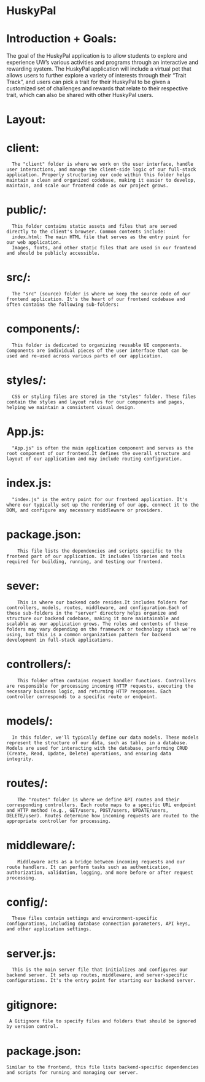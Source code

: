 # HuskyPal

# Introduction + Goals:
The goal of the HuskyPal application is to allow students to explore and experience UW’s various activities and programs through an interactive and rewarding system. The HuskyPal application will include a virtual pet that allows users to further explore a variety of interests through their “Trait Track”, and users can pick a trait for their HuskyPal to be given a customized set of challenges and rewards that relate to their respective trait, which can also be shared with other HuskyPal users.

# Layout:

  # client:
      The "client" folder is where we work on the user interface, handle user interactions, and manage the client-side logic of our full-stack application. Properly structuring our code within this folder helps maintain a clean and organized codebase, making it easier to develop, maintain, and scale our frontend code as our project grows.
  # public/:
      This folder contains static assets and files that are served directly to the client's browser. Common contents include:
      index.html: The main HTML file that serves as the entry point for our web application.
      Images, fonts, and other static files that are used in our frontend and should be publicly accessible.

  # src/:
      The "src" (source) folder is where we keep the source code of our frontend application. It's the heart of our frontend codebase and often contains the following sub-folders:

  # components/:
      This folder is dedicated to organizing reusable UI components. Components are individual pieces of the user interface that can be used and re-used across various parts of our application.

  # styles/:
      CSS or styling files are stored in the "styles" folder. These files contain the styles and layout rules for our components and pages, helping we maintain a consistent visual design.

  # App.js:
      "App.js" is often the main application component and serves as the root component of our frontend.It defines the overall structure and layout of our application and may include routing configuration.

  # index.js:
      "index.js" is the entry point for our frontend application. It's where our typically set up the rendering of our app, connect it to the DOM, and configure any necessary middleware or providers.

  # package.json:
        This file lists the dependencies and scripts specific to the frontend part of our application. It includes libraries and tools required for building, running, and testing our frontend.

  # sever:
        This is where our backend code resides.It includes folders for controllers, models, routes, middleware, and configuration.Each of these sub-folders in the "server" directory helps organize and structure our backend codebase, making it more maintainable and scalable as our application grows. The roles and contents of these folders may vary depending on the framework or technology stack we're using, but this is a common organization pattern for backend development in full-stack applications.

  # controllers/:
        This folder often contains request handler functions. Controllers are responsible for processing incoming HTTP requests, executing the necessary business logic, and returning HTTP responses. Each controller corresponds to a specific route or endpoint.

  # models/:
      In this folder, we'll typically define our data models. These models represent the structure of our data, such as tables in a database. Models are used for interacting with the database, performing CRUD (Create, Read, Update, Delete) operations, and ensuring data integrity.

  # routes/:
        The "routes" folder is where we define API routes and their corresponding controllers. Each route maps to a specific URL endpoint and HTTP method (e.g., GET/users, POST/users, UPDATE/users, DELETE/user). Routes determine how incoming requests are routed to the appropriate controller for processing.

  # middleware/:
        Middleware acts as a bridge between incoming requests and our route handlers. It can perform tasks such as authentication, authorization, validation, logging, and more before or after request processing.

  # config/:
      These files contain settings and environment-specific configurations, including database connection parameters, API keys, and other application settings.

  # server.js:
      This is the main server file that initializes and configures our backend server. It sets up routes, middleware, and server-specific configurations. It's the entry point for starting our backend server.

# gitignore:
     A Gitignore file to specify files and folders that should be ignored by version control.

# package.json:
    Similar to the frontend, this file lists backend-specific dependencies and scripts for running and managing our server.




